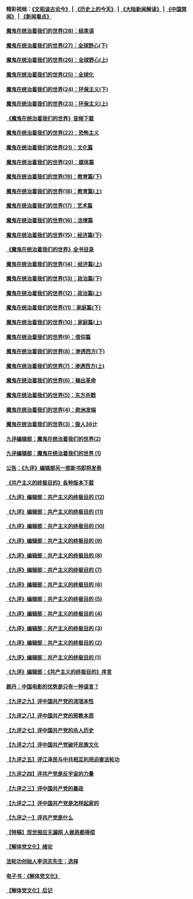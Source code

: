 #### 精彩视频：[《文昭谈古论今》](http://45.32.25.56/wenzhao) | [《历史上的今天》](http://45.32.25.56/today-in-history) | [《大陆新闻解读》](http://45.32.25.56/ntdtv-comedy) | [《中国禁闻》](http://45.32.25.56/ntdtv-news) | [《新闻看点》](http://45.32.25.56/news-insight) 

 #### [魔鬼在统治着我们的世界(28)：结束语](../pages/nsc422/n10936246.md?t=02080836?t=02080835?t=02080834?t=02080827) 

#### [魔鬼在统治着我们的世界(27)：全球野心(下)](../pages/nsc422/n10928319.md?t=02080836?t=02080835?t=02080834?t=02080827) 

#### [魔鬼在统治着我们的世界(26)：全球野心(上)](../pages/nsc422/n10900318.md?t=02080836?t=02080835?t=02080834?t=02080827) 

#### [魔鬼在统治着我们的世界(25)：全球化](../pages/nsc422/n10788205.md?t=02080836?t=02080835?t=02080834?t=02080827) 

#### [魔鬼在统治着我们的世界(24)：环保主义(下)](../pages/nsc422/n10695307.md?t=02080836?t=02080835?t=02080834?t=02080827) 

#### [魔鬼在统治着我们的世界(23)：环保主义(上)](../pages/nsc422/n10688613.md?t=02080836?t=02080835?t=02080834?t=02080827) 

#### [《魔鬼在统治着我们的世界》音频下载](../pages/nsc422/n10635553.md?t=02080836?t=02080835?t=02080834?t=02080827) 

#### [魔鬼在统治着我们的世界(22)：恐怖主义](../pages/nsc422/n10614727.md?t=02080836?t=02080835?t=02080834?t=02080827) 

#### [魔鬼在统治着我们的世界(21)：文化篇](../pages/nsc422/n10597706.md?t=02080836?t=02080835?t=02080834?t=02080827) 

#### [魔鬼在统治着我们的世界(20)：媒体篇](../pages/nsc422/n10586579.md?t=02080836?t=02080835?t=02080834?t=02080827) 

#### [魔鬼在统治着我们的世界(19)：教育篇(下)](../pages/nsc422/n10564808.md?t=02080836?t=02080835?t=02080834?t=02080827) 

#### [魔鬼在统治着我们的世界(18)：教育篇(上)](../pages/nsc422/n10526970.md?t=02080836?t=02080835?t=02080834?t=02080827) 

#### [魔鬼在统治着我们的世界(17)：艺术篇](../pages/nsc422/n10499093.md?t=02080836?t=02080835?t=02080834?t=02080827) 

#### [魔鬼在统治着我们的世界(16)：法律篇](../pages/nsc422/n10485969.md?t=02080836?t=02080835?t=02080834?t=02080827) 

#### [魔鬼在统治着我们的世界(15)：经济篇(下)](../pages/nsc422/n10469975.md?t=02080836?t=02080835?t=02080834?t=02080827) 

#### [《魔鬼在统治着我们的世界》全书目录](../pages/nsc422/n10464261.md?t=02080836?t=02080835?t=02080834?t=02080827) 

#### [魔鬼在统治着我们的世界(14)：经济篇(上)](../pages/nsc422/n10457370.md?t=02080836?t=02080835?t=02080834?t=02080827) 

#### [魔鬼在统治着我们的世界(13)：政治篇(下)](../pages/nsc422/n10448270.md?t=02080836?t=02080835?t=02080834?t=02080827) 

#### [魔鬼在统治着我们的世界(12)：政治篇(上)](../pages/nsc422/n10444576.md?t=02080836?t=02080835?t=02080834?t=02080827) 

#### [魔鬼在统治着我们的世界(11)：家庭篇(下)](../pages/nsc422/n10440961.md?t=02080836?t=02080835?t=02080834?t=02080827) 

#### [魔鬼在统治着我们的世界(10)：家庭篇(上)](../pages/nsc422/n10435448.md?t=02080836?t=02080835?t=02080834?t=02080827) 

#### [魔鬼在统治着我们的世界(9)：信仰篇](../pages/nsc422/n10432159.md?t=02080836?t=02080835?t=02080834?t=02080827) 

#### [魔鬼在统治着我们的世界(8)：渗透西方(下)](../pages/nsc422/n10429603.md?t=02080836?t=02080835?t=02080834?t=02080827) 

#### [魔鬼在统治着我们的世界(7)：渗透西方(上)](../pages/nsc422/n10426013.md?t=02080836?t=02080835?t=02080834?t=02080827) 

#### [魔鬼在统治着我们的世界(6)：输出革命](../pages/nsc422/n10421536.md?t=02080836?t=02080835?t=02080834?t=02080827) 

#### [魔鬼在统治着我们的世界(5)：东方杀戮](../pages/nsc422/n10417707.md?t=02080836?t=02080835?t=02080834?t=02080827) 

#### [魔鬼在统治着我们的世界(4)：欧洲发端](../pages/nsc422/n10414890.md?t=02080836?t=02080835?t=02080834?t=02080827) 

#### [魔鬼在统治着我们的世界(3)：毁人36计](../pages/nsc422/n10411583.md?t=02080836?t=02080835?t=02080834?t=02080827) 

#### [九评编辑部：魔鬼在统治着我们的世界(2)](../pages/nsc422/n10410036.md?t=02080836?t=02080835?t=02080834?t=02080827) 

#### [九评编辑部：魔鬼在统治着我们的世界 (1)](../pages/nsc422/n10406825.md?t=02080836?t=02080835?t=02080834?t=02080827) 

#### [公告：《九评》编辑部另一部新书即将发表](../pages/nsc422/n10405104.md?t=02080836?t=02080835?t=02080834?t=02080827) 

#### [《共产主义的终极目的》各种版本下载](../pages/nsc422/n10022138.md?t=02080836?t=02080835?t=02080834?t=02080827) 

#### [《九评》编辑部：共产主义的终极目的 (12)](../pages/nsc422/n9933272.md?t=02080836?t=02080835?t=02080834?t=02080827) 

#### [《九评》编辑部：共产主义的终极目的 (11)](../pages/nsc422/n9924973.md?t=02080836?t=02080835?t=02080834?t=02080827) 

#### [《九评》编辑部：共产主义的终极目的 (10)](../pages/nsc422/n9920883.md?t=02080836?t=02080835?t=02080834?t=02080827) 

#### [《九评》编辑部：共产主义的终极目的 (9)](../pages/nsc422/n9916363.md?t=02080836?t=02080835?t=02080834?t=02080827) 

#### [《九评》编辑部：共产主义的终极目的 (8)](../pages/nsc422/n9912488.md?t=02080836?t=02080835?t=02080834?t=02080827) 

#### [《九评》编辑部：共产主义的终极目的 (7)](../pages/nsc422/n9901176.md?t=02080836?t=02080835?t=02080834?t=02080827) 

#### [《九评》编辑部：共产主义的终极目的 (6)](../pages/nsc422/n9899359.md?t=02080836?t=02080835?t=02080834?t=02080827) 

#### [《九评》编辑部：共产主义的终极目的 (5)](../pages/nsc422/n9893174.md?t=02080836?t=02080835?t=02080834?t=02080827) 

#### [《九评》编辑部：共产主义的终极目的 (4)](../pages/nsc422/n9891246.md?t=02080836?t=02080835?t=02080834?t=02080827) 

#### [《九评》编辑部：共产主义的终极目的 (3)](../pages/nsc422/n9879879.md?t=02080836?t=02080835?t=02080834?t=02080827) 

#### [《九评》编辑部：共产主义的终极目的 (2)](../pages/nsc422/n9876205.md?t=02080836?t=02080835?t=02080834?t=02080827) 

#### [《九评》编辑部：共产主义的终极目的 (1)](../pages/nsc422/n9865857.md?t=02080836?t=02080835?t=02080834?t=02080827) 

#### [《九评》编辑部：《共产主义的终极目的》序言](../pages/nsc422/n9862666.md?t=02080836?t=02080835?t=02080834?t=02080827) 

#### [颜丹：中国电影的优势是只有一种语言？](../pages/nsc422/n9583062.md?t=02080836?t=02080835?t=02080834?t=02080827) 

#### [【九评之九】评中国共产党的流氓本性](../pages/nsc422/n737542.md?t=02080836?t=02080835?t=02080834?t=02080827) 

#### [【九评之八】评中国共产党的邪教本质](../pages/nsc422/n735942.md?t=02080836?t=02080835?t=02080834?t=02080827) 

#### [【九评之七】评中国共产党的杀人历史](../pages/nsc422/n733806.md?t=02080836?t=02080835?t=02080834?t=02080827) 

#### [【九评之六】评中国共产党破坏民族文化](../pages/nsc422/n731667.md?t=02080836?t=02080835?t=02080834?t=02080827) 

#### [【九评之五】评江泽民与中共相互利用迫害法轮功](../pages/nsc422/n730058.md?t=02080836?t=02080835?t=02080834?t=02080827) 

#### [【九评之四】评共产党是反宇宙的力量](../pages/nsc422/n727814.md?t=02080836?t=02080835?t=02080834?t=02080827) 

#### [【九评之三】评中国共产党的暴政](../pages/nsc422/n725597.md?t=02080836?t=02080835?t=02080834?t=02080827) 

#### [【九评之二】评中国共产党是怎样起家的](../pages/nsc422/n723946.md?t=02080836?t=02080835?t=02080834?t=02080827) 

#### [【九评之一】评共产党是什么](../pages/nsc422/n722529.md?t=02080836?t=02080835?t=02080834?t=02080827) 

#### [【特稿】现世报应无漏网 人做恶都得偿](../pages/nsc422/n4215167.md?t=02080836?t=02080835?t=02080834?t=02080827) 

#### [【解体党文化】绪论](../pages/nsc422/n1449356.md?t=02080836?t=02080835?t=02080834?t=02080827) 

#### [法轮功创始人李洪志先生：选择](../pages/nsc422/n3580738.md?t=02080836?t=02080835?t=02080834?t=02080827) 

#### [电子书：《解体党文化》](../pages/nsc422/n1573484.md?t=02080836?t=02080835?t=02080834?t=02080827) 

#### [【解体党文化】后记](../pages/nsc422/n1531999.md?t=02080836?t=02080835?t=02080834?t=02080827) 

